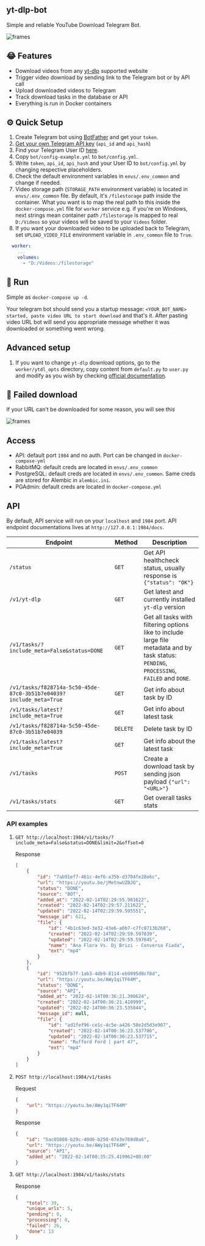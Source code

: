 ## yt-dlp-bot
Simple and reliable YouTube Download Telegram Bot.

![frames](assets/download_success.png)

## 😂 Features 
* Download videos from any [yt-dlp](https://github.com/yt-dlp/yt-dlp) supported website
* Trigger video download by sending link to the Telegram bot or by API call
* Upload downloaded videos to Telegram
* Track download tasks in the database or API
* Everything is run in Docker containers

## ⚙ Quick Setup
1. Create Telegram bot using [BotFather](https://t.me/BotFather) and get your `token`.
2. [Get your own Telegram API key](https://my.telegram.org/apps) (`api_id` and `api_hash`)
3. Find your Telegram User ID [here](https://stackoverflow.com/questions/32683992/find-out-my-own-user-id-for-sending-a-message-with-telegram-api).
4. Copy `bot/config-example.yml` to `bot/config.yml`.
5. Write `token`, `api_id`, `api_hash` and your User ID to `bot/config.yml` by changing respective placeholders.
6. Check the default environment variables in `envs/.env_common` and change if needed.
7. Video storage path (`STORAGE_PATH` environment variable) is located in `envs/.env_common` file.
By default, it's `/filestorage` path inside the container. What you want is to map the real path to this inside the `docker-compose.yml` file for `worker` service e.g.
if you're on Windows, next strings mean container path `/filestorage` is mapped to
real `D:/Videos` so your videos will be saved to your `Videos` folder.
8. If you want your downloaded video to be uploaded back to Telegram, set `UPLOAD_VIDEO_FILE`
environment variable in `.env_common` file to `True`.
```yml
  worker:
    ...
    volumes:
      - "D:/Videos:/filestorage"
```

## 🏃 Run
Simple as `docker-compose up -d`. 

Your telegram bot should send you a startup message:
`<YOUR_BOT_NAME> started, paste video URL to start download` and that's it.
After pasting video URL bot will send you appropriate message whether it was downloaded or something went wrong.


## Advanced setup

1. If you want to change `yt-dlp` download options, go to the `worker/ytdl_opts`
directory, copy content from `default.py` to `user.py` and modify as you wish 
by checking [official documentation](https://github.com/timethrow/yt-dlp/blob/patch-1/README.md#embedding-yt-dlp).

## 🛑 Failed download
If your URL can't be downloaded for some reason, you will see this

![frames](assets/download_failed.png)

## Access
 - API: default port `1984` and no auth. Port can be changed in `docker-compose-yml`
 - RabbitMQ: default creds are located in `envs/.env_common`
 - PostgreSQL: default creds are located in `envs/.env_common`. Same creds are stored for Alembic in `alembic.ini`.
 - PGAdmin: default creds are located in `docker-compose.yml`

## API
By default, API service will run on your `localhost` and `1984` port.
API endpoint documentations lives at `http://127.0.0.1:1984/docs`.

| Endpoint | Method| Description|
|---|---|---|
| `/status` | `GET` | Get API healthcheck status, usually response is `{"status": "OK"}` |
| `/v1/yt-dlp` | `GET` | Get latest and currently installed `yt-dlp` version |
|`/v1/tasks/?include_meta=False&status=DONE`| `GET` | Get all tasks with filtering options like to include large file metadata and by task status: `PENDING`, `PROCESSING`, `FAILED` and `DONE`. |
| `/v1/tasks/f828714a-5c50-45de-87c0-3b51b7e04039?include_meta=True` | `GET` | Get info about task by ID |
| `/v1/tasks/latest?include_meta=True` | `GET` | Get info about latest task |
| `/v1/tasks/f828714a-5c50-45de-87c0-3b51b7e04039` | `DELETE` | Delete task by ID |
| `/v1/tasks/latest?include_meta=True` | `GET` | Get info about the latest task |
| `/v1/tasks` | `POST` | Create a download task by sending json payload `{"url": "<URL>"}` |
| `/v1/tasks/stats` | `GET` | Get overall tasks stats |

### API examples
1. `GET http://localhost:1984/v1/tasks/?include_meta=False&status=DONE&limit=2&offset=0`

    Response
    ```json
    [
        {
            "id": "7ab91ef7-461c-4ef6-a35b-d3704fe28e6c",
            "url": "https://youtu.be/jMetnwUZBJQ",
            "status": "DONE",
            "source": "BOT",
            "added_at": "2022-02-14T02:29:55.981622",
            "created": "2022-02-14T02:29:57.211622",
            "updated": "2022-02-14T02:29:59.595551",
            "message_id": 621,
            "file": {
                "id": "4b1c63ed-3e32-43e6-a0b7-c7fc8713b268",
                "created": "2022-02-14T02:29:59.597839",
                "updated": "2022-02-14T02:29:59.597845",
                "name": "Ana Flora Vs. Dj Brizi - Conversa Fiada",
                "ext": "mp4"
            }
        },
        {
            "id": "952bfb7f-1ab3-4db9-8114-eb9995d0cf8d",
            "url": "https://youtu.be/AWy1qiTF64M",
            "status": "DONE",
            "source": "API",
            "added_at": "2022-02-14T00:36:21.398624",
            "created": "2022-02-14T00:36:21.410999",
            "updated": "2022-02-14T00:36:23.535844",
            "message_id": null,
            "file": {
                "id": "ad1fef96-ce1c-4c5e-a426-58e2d5d3e907",
                "created": "2022-02-14T00:36:23.537706",
                "updated": "2022-02-14T00:36:23.537715",
                "name": "Rufford Ford | part 47",
                "ext": "mp4"
            }
        }
    ]
    ```
2. `POST http://localhost:1984/v1/tasks`

    Request
    ```json
    {
        "url": "https://youtu.be/AWy1qiTF64M"
    }
    ```
    Response
    ```json
    {
        "id": "5ac05808-b29c-40d6-b250-07e3e769d8a6",
        "url": "https://youtu.be/AWy1qiTF64M",
        "source": "API",
        "added_at": "2022-02-14T00:35:25.419962+00:00"
    }
    ```
3. `GET http://localhost:1984/v1/tasks/stats`

    Response
    ```json
    {
        "total": 39,
        "unique_urls": 5,
        "pending": 0,
        "processing": 0,
        "failed": 26,
        "done": 13
    }
    ```
